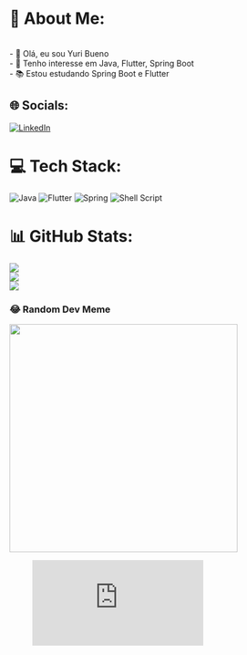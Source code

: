 # 💫 About Me:
<br>- 👋 Olá, eu sou Yuri Bueno<br>- 👀 Tenho interesse em Java, Flutter, Spring Boot<br>- 📚 Estou estudando Spring Boot e Flutter


## 🌐 Socials:
[![LinkedIn](https://img.shields.io/badge/LinkedIn-%230077B5.svg?logo=linkedin&logoColor=white)](https://linkedin.com/in/https://www.linkedin.com/in/yuri-bueno-1bb89a1a4/) 

# 💻 Tech Stack:
![Java](https://img.shields.io/badge/java-%23ED8B00.svg?style=flat&logo=openjdk&logoColor=white) ![Flutter](https://img.shields.io/badge/Flutter-%2302569B.svg?style=flat&logo=Flutter&logoColor=white) ![Spring](https://img.shields.io/badge/spring-%236DB33F.svg?style=flat&logo=spring&logoColor=white) ![Shell Script](https://img.shields.io/badge/shell_script-%23121011.svg?style=flat&logo=gnu-bash&logoColor=white)
# 📊 GitHub Stats:
![](https://github-readme-stats.vercel.app/api?username=ybueno16&theme=radical&hide_border=false&include_all_commits=false&count_private=false)<br/>
![](https://github-readme-streak-stats.herokuapp.com/?user=ybueno16&theme=radical&hide_border=false)<br/>
![](https://github-readme-stats.vercel.app/api/top-langs/?username=ybueno16&theme=radical&hide_border=false&include_all_commits=false&count_private=false&layout=compact)

### 😂 Random Dev Meme
<img src='https://randommeme-five.vercel.app/' style="height: 400px;"/>

<!-- Proudly created with GPRM ( https://gprm.itsvg.in ) -->

<figure><embed src="https://wakatime.com/share/@ybueno16/12c1e5c2-0568-4302-94a0-5c77cfc1be78.svg"></embed></figure>

